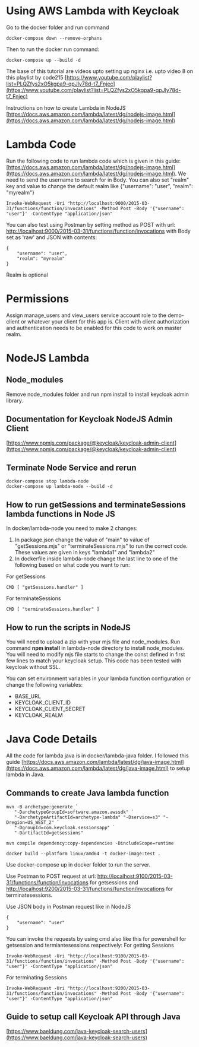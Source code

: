 # Using AWS Lambda with Keycloak

Go to the docker folder and run command 
```
docker-compose down --remove-orphans
```
Then to run the docker run command:
```
docker-compose up --build -d
```
The base of this tutorial are videos upto setting up nginx i.e. upto video 8 on this playlist by code215 [https://www.youtube.com/playlist?list=PLQZfys2xO5kgpa9-qpJly78d-t7_Fnjec](https://www.youtube.com/playlist?list=PLQZfys2xO5kgpa9-qpJly78d-t7_Fnjec)

Instructions on how to create Lambda in NodeJS
[https://docs.aws.amazon.com/lambda/latest/dg/nodejs-image.html](https://docs.aws.amazon.com/lambda/latest/dg/nodejs-image.html)

# Lambda Code
Run the following code to run lambda code which is given in this guide: [https://docs.aws.amazon.com/lambda/latest/dg/nodejs-image.html](https://docs.aws.amazon.com/lambda/latest/dg/nodejs-image.html). We need to send the username to search for in Body. You can also set "realm" key and value to change the default realm like {"username": "user", "realm": "myrealm"}
```
Invoke-WebRequest -Uri "http://localhost:9000/2015-03-31/functions/function/invocations" -Method Post -Body '{"username": "user"}' -ContentType "application/json"
```

You can also test using Postman by setting method as POST with url: [http://localhost:9000/2015-03-31/functions/function/invocations](http://localhost:9000/2015-03-31/functions/function/invocations) with Body set as 'raw' and JSON with contents:

```
{
    "username": "user",
    "realm": "myrealm"
}
```
Realm is optional

# Permissions
Assign manage_users and view_users service account role to the demo-client or whatever your client for this app is. Client with client authorization and authentication needs to be enabled for this code to work on master realm.

# NodeJS Lambda 

## Node_modules
Remove node_modules folder and run npm install to install keycloak admin library. 

## Documentation for Keycloak NodeJS Admin Client
[https://www.npmjs.com/package/@keycloak/keycloak-admin-client](https://www.npmjs.com/package/@keycloak/keycloak-admin-client)

## Terminate Node Service and rerun
```
docker-compose stop lambda-node
docker-compose up lambda-node --build -d
```

## How to run getSessions and terminateSessions lambda functions in Node JS
In docker/lambda-node you need to make 2 changes:

1. In package.json change the value of "main" to value of "getSessions.mjs" or "terminateSessions.mjs" to run the correct code. These values are given in keys "lambda1" and "lambda2"
2. In dockerfile inside lambda-node change the last line to one of the following based on what code you want to run:

For getSessions
```
CMD [ "getSessions.handler" ]
```
For terminateSessions
```
CMD [ "terminateSessions.handler" ]
```

## How to run the scripts in NodeJS

You will need to upload a zip with your mjs file and node_modules. Run command **npm install** in lambda-node directory to install node_modules. 
You will need to modify mjs file starts to change the const defined in first few lines to match your keycloak setup. 
This code has been tested with keycloak without SSL. 

You can set environment variables in your lambda function configuration or change the following variables:

* BASE_URL
* KEYCLOAK_CLIENT_ID
* KEYCLOAK_CLIENT_SECRET
* KEYCLOAK_REALM

# Java Code Details

All the code for lambda java is in docker/lambda-java folder. I followed this guide [https://docs.aws.amazon.com/lambda/latest/dg/java-image.html](https://docs.aws.amazon.com/lambda/latest/dg/java-image.html) to setup lambda in Java. 

## Commands to create Java lambda function

```
mvn -B archetype:generate `
   "-DarchetypeGroupId=software.amazon.awssdk" `
   "-DarchetypeArtifactId=archetype-lambda" "-Dservice=s3" "-Dregion=US_WEST_2" `
   "-DgroupId=com.keycloak.sessionsapp" `
   "-DartifactId=getsessions"
```

```
mvn compile dependency:copy-dependencies -DincludeScope=runtime
```

```
docker build --platform linux/amd64 -t docker-image:test .
```

Use docker-compose up in docker folder to run the server.

Use Postman to POST request at url: [http://localhost:9100/2015-03-31/functions/function/invocations](http://localhost:9100/2015-03-31/functions/function/invocations) for getsessions and [http://localhost:9200/2015-03-31/functions/function/invocations](http://localhost:9100/2015-03-31/functions/function/invocations) for terminatesessions. 

Use JSON body in Postman request like in NodeJS
```
{
    "username": "user"
}
```

You can invoke the requests by using cmd also like this for powershell for getsession and termiantesessions respectively:
For getting Sessions
```
Invoke-WebRequest -Uri "http://localhost:9100/2015-03-31/functions/function/invocations" -Method Post -Body '{"username": "user"}' -ContentType "application/json"
```
For terminating Sessions
```
Invoke-WebRequest -Uri "http://localhost:9200/2015-03-31/functions/function/invocations" -Method Post -Body '{"username": "user"}' -ContentType "application/json"
```

## Guide to setup call Keycloak API through Java

[https://www.baeldung.com/java-keycloak-search-users](https://www.baeldung.com/java-keycloak-search-users)